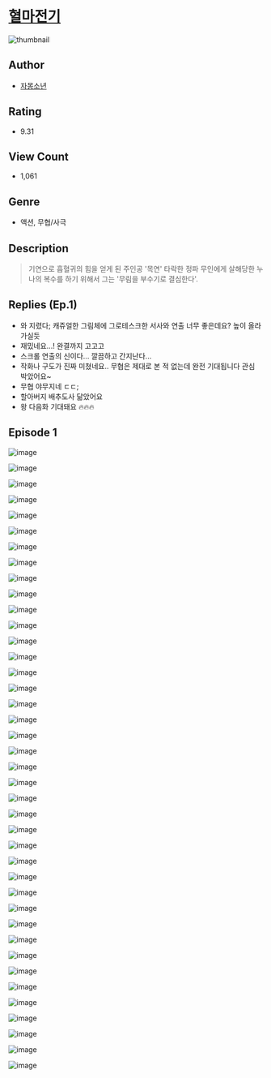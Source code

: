# [혈마전기](https://comic.naver.com/challenge/list?titleId=809959)
![thumbnail](https://image-comic.pstatic.net/user_contents_data/challenge_comic/2023/05/23/359968/upload_3546083566435054692_480x623.jpeg)

## Author
- [자몽소년](https://comic.naver.com/artistTitle?id=359968)

## Rating
- 9.31

## View Count
- 1,061

## Genre
- 액션, 무협/사극

## Description
> 기연으로 흡혈귀의 힘을 얻게 된 주인공 '목연' 타락한 정파 무인에게 살해당한 누나의 복수를 하기 위해서 그는 '무림을 부수기로 결심한다'.

## Replies (Ep.1)
- 와 지렸다; 캐쥬얼한 그림체에 그로테스크한 서사와 연출 너무 좋은데요? 높이 올라가실듯
- 재밌네요...! 완결까지 고고고
- 스크롤 연출의 신이다... 깔끔하고 간지난다...
- 작화나 구도가 진짜 미쳤네요.. 무협은 제대로 본 적 없는데 완전 기대됩니다 관심 박았어요~
- 무협 야무지네 ㄷㄷ;
- 할아버지 배추도사 닮았어요
- 왕 다음화 기대돼요 🔥🔥🔥

## Episode 1
![image](https://image-comic.pstatic.net/user_contents_data/challenge_comic/2023/05/23/359968/upload_7148401388579938871.jpeg)

![image](https://image-comic.pstatic.net/user_contents_data/challenge_comic/2023/05/23/359968/upload_3474352712003707190.jpeg)

![image](https://image-comic.pstatic.net/user_contents_data/challenge_comic/2023/05/23/359968/upload_3906084761574061153.jpeg)

![image](https://image-comic.pstatic.net/user_contents_data/challenge_comic/2023/05/23/359968/upload_3991375867868755763.jpeg)

![image](https://image-comic.pstatic.net/user_contents_data/challenge_comic/2023/05/23/359968/upload_7233450812014539060.jpeg)

![image](https://image-comic.pstatic.net/user_contents_data/challenge_comic/2023/05/23/359968/upload_7161627623631958577.jpeg)

![image](https://image-comic.pstatic.net/user_contents_data/challenge_comic/2023/05/23/359968/upload_7291667791444391222.jpeg)

![image](https://image-comic.pstatic.net/user_contents_data/challenge_comic/2023/05/23/359968/upload_4135202094165681254.jpeg)

![image](https://image-comic.pstatic.net/user_contents_data/challenge_comic/2023/05/23/359968/upload_4123155836923229281.jpeg)

![image](https://image-comic.pstatic.net/user_contents_data/challenge_comic/2023/05/23/359968/upload_3544722366630279013.jpeg)

![image](https://image-comic.pstatic.net/user_contents_data/challenge_comic/2023/05/23/359968/upload_3546975455048710497.jpeg)

![image](https://image-comic.pstatic.net/user_contents_data/challenge_comic/2023/05/23/359968/upload_3976733868332299361.jpeg)

![image](https://image-comic.pstatic.net/user_contents_data/challenge_comic/2023/05/23/359968/upload_7377847509359801648.jpeg)

![image](https://image-comic.pstatic.net/user_contents_data/challenge_comic/2023/05/23/359968/upload_7089009090373247333.jpeg)

![image](https://image-comic.pstatic.net/user_contents_data/challenge_comic/2023/05/23/359968/upload_3474580307350807348.jpeg)

![image](https://image-comic.pstatic.net/user_contents_data/challenge_comic/2023/05/23/359968/upload_7161341553056954213.jpeg)

![image](https://image-comic.pstatic.net/user_contents_data/challenge_comic/2023/05/23/359968/upload_4048797853267616568.jpeg)

![image](https://image-comic.pstatic.net/user_contents_data/challenge_comic/2023/05/23/359968/upload_7234522869386207800.jpeg)

![image](https://image-comic.pstatic.net/user_contents_data/challenge_comic/2023/05/23/359968/upload_3486974010257060195.jpeg)

![image](https://image-comic.pstatic.net/user_contents_data/challenge_comic/2023/05/23/359968/upload_3905803282305606706.jpeg)

![image](https://image-comic.pstatic.net/user_contents_data/challenge_comic/2023/05/23/359968/upload_3702913511973728825.jpeg)

![image](https://image-comic.pstatic.net/user_contents_data/challenge_comic/2023/05/23/359968/upload_7378645758358414649.jpeg)

![image](https://image-comic.pstatic.net/user_contents_data/challenge_comic/2023/05/23/359968/upload_7365182204888244533.jpeg)

![image](https://image-comic.pstatic.net/user_contents_data/challenge_comic/2023/05/23/359968/upload_7016951486922974259.jpeg)

![image](https://image-comic.pstatic.net/user_contents_data/challenge_comic/2023/05/23/359968/upload_3487018901204918884.jpeg)

![image](https://image-comic.pstatic.net/user_contents_data/challenge_comic/2023/05/23/359968/upload_7233116782908813409.jpeg)

![image](https://image-comic.pstatic.net/user_contents_data/challenge_comic/2023/05/23/359968/upload_3689120124980389433.jpeg)

![image](https://image-comic.pstatic.net/user_contents_data/challenge_comic/2023/05/23/359968/upload_7075778670465737267.jpeg)

![image](https://image-comic.pstatic.net/user_contents_data/challenge_comic/2023/05/23/359968/upload_3977072522262032993.jpeg)

![image](https://image-comic.pstatic.net/user_contents_data/challenge_comic/2023/05/23/359968/upload_3833742394863609397.jpeg)

![image](https://image-comic.pstatic.net/user_contents_data/challenge_comic/2023/05/23/359968/upload_7017283742170427959.jpeg)

![image](https://image-comic.pstatic.net/user_contents_data/challenge_comic/2023/05/23/359968/upload_7076109632019118433.jpeg)

![image](https://image-comic.pstatic.net/user_contents_data/challenge_comic/2023/05/23/359968/upload_7221632191589606712.jpeg)

![image](https://image-comic.pstatic.net/user_contents_data/challenge_comic/2023/05/23/359968/upload_3474869272720062777.jpeg)

![image](https://image-comic.pstatic.net/user_contents_data/challenge_comic/2023/05/23/359968/upload_3991094396449076325.jpeg)

![image](https://image-comic.pstatic.net/user_contents_data/challenge_comic/2023/05/23/359968/upload_3832906541849129264.jpeg)

![image](https://image-comic.pstatic.net/user_contents_data/challenge_comic/2023/05/23/359968/upload_3546134148197790818.jpeg)

![image](https://image-comic.pstatic.net/user_contents_data/challenge_comic/2023/05/23/359968/upload_7291718344081958497.jpeg)

![image](https://image-comic.pstatic.net/user_contents_data/challenge_comic/2023/05/23/359968/upload_7089010395305160803.jpeg)

![image](https://image-comic.pstatic.net/user_contents_data/challenge_comic/2023/05/23/359968/upload_7004053327376888369.jpeg)
